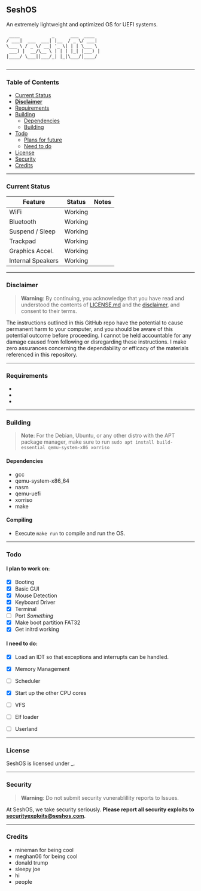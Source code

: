 ## SeshOS
An extremely lightweight and optimized OS for UEFI systems.

```
 ____            _      ___  ____  
/ ___|  ___  ___| |__  / _ \/ ___| 
\___ \ / _ \/ __| '_ \| | | \___ \ 
 ___) |  __/\__ \ | | | |_| |___) |
|____/ \___||___/_| |_|\___/|____/ 
                                   
```

--------------------------------------------------------------------------------------------------------------------------------------------------------

### Table of Contents

- [Current Status](#current-status)
- [**Disclaimer**](#disclaimer)
- [Requirements](#requirements)
- [Building](#building)
  - [Dependencies](#dependencies)
  - [Building](#building)
- [Todo](#todo)
  - [Plans for future](#i-plan-to-work-on)
  - [Need to do](#i-need-to-do)
- [License](#license)
- [Security](#security)
- [Credits](#credits)

--------------------------------------------------------------------------------------------------------------------------------------------------------

### Current Status

| **Feature**        | **Status**           | **Notes**                                                                                     |
|--------------------|----------------------|-----------------------------------------------------------------------------------------------|
| WiFi               | Working              |                   |
| Bluetooth          | Working              |                                      |
| Suspend / Sleep    | Working              |                                    |
| Trackpad           | Working              |                                             | 
| Graphics Accel.    | Working              |                                                |
| Internal Speakers  | Working              |   |
                                                                          


--------------------------------------------------------------------------------------------------------------------------------------------------------

### Disclaimer 

 > **Warning**:  By continuing, you acknowledge that you have read and understood the contents of [LICENSE.md](LICENSE.md) and the [disclaimer](#%EF%B8%8F-disclaimer-%EF%B8%8F), and consent to their terms.

 The instructions outlined in this GitHub repo have the potential to cause permanent harm to your computer, and you should be aware of this potential outcome before proceeding. I cannot be held accountable for any damage caused from following or disregarding these instructions. I make zero assurances concerning the dependability or efficacy of the materials referenced in this repository.

--------------------------------------------------------------------------------------------------------------------------------------------------------

### Requirements
- 
- 
- 



--------------------------------------------------------------------------------------------------------------------------------------------------------

### Building
>**Note**: For the Debian, Ubuntu, or any other distro with the APT package manager, make sure to run `sudo apt install build-essential qemu-system-x86 xorriso`

#### Dependencies 
- gcc 
- qemu-system-x86_64
- nasm
- qemu-uefi
- xorriso
- make

#### Compiling 
- Execute `make run` to compile and run the OS.

--------------------------------------------------------------------------------------------------------------------------------------------------------

### Todo

#### I plan to work on: 
- [X] Booting 
- [X] Basic GUI 
- [X] Mouse Detection 
- [X] Keyboard Driver
- [X] Terminal
- [ ] Port *Something*
- [X] Make boot partition FAT32
- [X] Get initrd working

#### I need to do:
- [X] Load an IDT so that exceptions and interrupts can be handled.
- [X] Memory Management 
- [ ] Scheduler 
- [X] Start up the other CPU cores
- [ ] VFS
- [ ] Elf loader
- [ ] Userland


--------------------------------------------------------------------------------------------------------------------------------------------------------

### License
SeshOS is licensed under _.

--------------------------------------------------------------------------------------------------------------------------------------------------------

### Security
>**Warning**: Do not submit security vunerablillity reports to Issues.

At SeshOS, we take security seriously. **Please report all security exploits to securityexploits@seshos.com**. 

--------------------------------------------------------------------------------------------------------------------------------------------------------

### Credits

- mineman for being cool
- meghan06 for being cool
- donald trump
- sleepy joe
- hi
- people 





